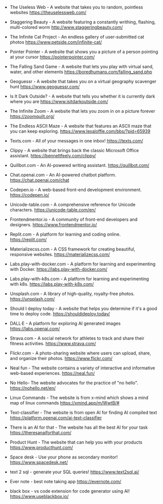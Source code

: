- The Useless Web - A website that takes you to random, pointless websites
https://theuselessweb.com/

- Staggering Beauty - A website featuring a constantly writhing, flashing, multi-colored worm
http://www.staggeringbeauty.com/

- The Infinite Cat Project - An endless gallery of user-submitted cat photos
https://www.petside.com/infinite-cat/

- Pointer Pointer - A website that shows you a picture of a person pointing at your cursor
https://pointerpointer.com/

- The Falling Sand Game - A website that lets you play with virtual sand, water, and other elements
https://boredhumans.com/falling_sand.php

- Geoguessr - A website that takes you on a virtual geography scavenger hunt
https://www.geoguessr.com/

- Is It Dark Outside? - A website that tells you whether it is currently dark where you are
https://www.isitdarkoutside.com/

- The Infinite Zoom - A website that lets you zoom in on a picture forever
https://zoomquilt.org/

- The Endless ASCII Maze - A website that features an ASCII maze that you can keep exploring.
https://www.lexaloffle.com/bbs/?pid=65939

- Texts.com - All of your messages in one inbox!
https://texts.com/

- Clippy - A website that brings back the classic Microsoft Office assistant.
https://bennettfeely.com/clippy/

- Quillbot.com - An AI-powered writing assistant.
https://quillbot.com/

- Chat.openai.com - An AI-powered chatbot platform.
https://chat.openai.com/chat

- Codepen.io - A web-based front-end development environment.
https://codepen.io/

- Unicode-table.com - A comprehensive reference for Unicode characters.
https://unicode-table.com/en/

- Frontendmentor.io - A community of front-end developers and designers.
https://www.frontendmentor.io/

- Replit.com - A platform for learning and coding online.
https://replit.com/

- Materializecss.com - A CSS framework for creating beautiful, responsive websites.
https://materializecss.com/

- Labs.play-with-docker.com - A platform for learning and experimenting with Docker.
https://labs.play-with-docker.com/

- Labs.play-with-k8s.com - A platform for learning and experimenting with k8s.
https://labs.play-with-k8s.com/

- Unsplash.com - A library of high-quality, royalty-free photos.
https://unsplash.com/

- Should I deploy today - A website that helps you determine if it's a good time to deploy code.
https://shouldideploy.today/

- DALL·E  - A platform for exploring AI generated images
https://labs.openai.com/

- Strava.com - A social network for athletes to track and share their fitness activities.
https://www.strava.com/

- Flickr.com - A photo-sharing website where users can upload, share, and organize their photos.
https://www.flickr.com/

- Neal fun -  The website contains a variety of interactive and informative web-based experiences.
https://neal.fun/ 

- No Hello- The website advocates for the practice of "no hello".
https://nohello.net/en/

- Linux Commands  -  The  website is from x-mind  which shows a mind map of linux commands
https://xmind.app/m/WwtB/#

- Text-classifier -  The  website is from open AI  for finding  AI compiled text
https://platform.openai.com/ai-text-classifier

- There is an AI for that -  The  website has all the best AI for your task
https://theresanaiforthat.com/

- Product Hunt -  The  website that can help you with your products  
https://www.producthunt.com/

- Space desk -  Use your phone as secondary monitor!
https://www.spacedesk.net/

- text 2 sql -  generate your SQL queries!
https://www.text2sql.ai/

- Ever note -  best note taking app
https://evernote.com/

- black box -  vs code extension for code generator using AI!
https://www.useblackbox.io/